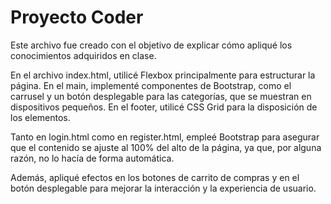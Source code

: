 # Proyecto Coder

Este archivo fue creado con el objetivo de explicar cómo apliqué los conocimientos adquiridos en clase.

En el archivo index.html, utilicé Flexbox principalmente para estructurar la página. En el main, implementé componentes de Bootstrap, como el carrusel y un botón desplegable para las categorías, que se muestran en dispositivos pequeños. En el footer, utilicé CSS Grid para la disposición de los elementos.

Tanto en login.html como en register.html, empleé Bootstrap para asegurar que el contenido se ajuste al 100% del alto de la página, ya que, por alguna razón, no lo hacía de forma automática.

Además, apliqué efectos en los botones de carrito de compras y en el botón desplegable para mejorar la interacción y la experiencia de usuario.
